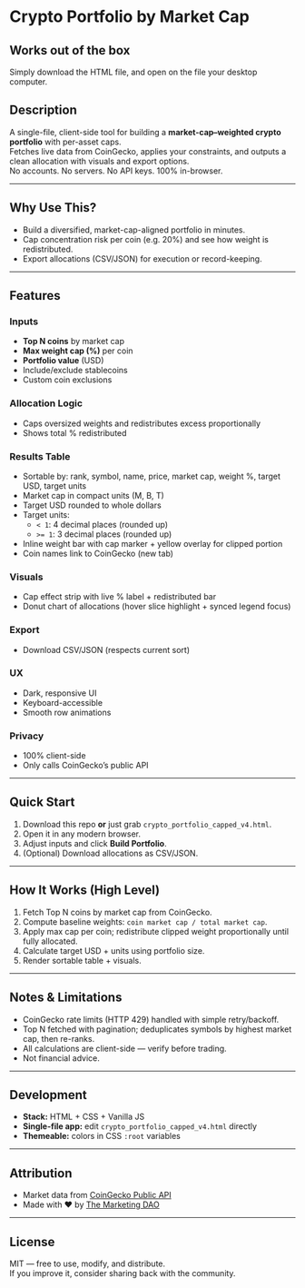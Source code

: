 # Crypto Portfolio by Market Cap
## Works out of the box
Simply download the HTML file, and open on the file your desktop computer. 

## Description
A single-file, client-side tool for building a **market-cap–weighted crypto portfolio** with per-asset caps.  
Fetches live data from CoinGecko, applies your constraints, and outputs a clean allocation with visuals and export options.  
No accounts. No servers. No API keys. 100% in-browser.  

---

## Why Use This?
- Build a diversified, market-cap-aligned portfolio in minutes.  
- Cap concentration risk per coin (e.g. 20%) and see how weight is redistributed.  
- Export allocations (CSV/JSON) for execution or record-keeping.  

---

## Features

### Inputs
- **Top N coins** by market cap  
- **Max weight cap (%)** per coin  
- **Portfolio value** (USD)  
- Include/exclude stablecoins  
- Custom coin exclusions  

### Allocation Logic
- Caps oversized weights and redistributes excess proportionally  
- Shows total % redistributed  

### Results Table
- Sortable by: rank, symbol, name, price, market cap, weight %, target USD, target units  
- Market cap in compact units (M, B, T)  
- Target USD rounded to whole dollars  
- Target units:  
  - `< 1`: 4 decimal places (rounded up)  
  - `>= 1`: 3 decimal places (rounded up)  
- Inline weight bar with cap marker + yellow overlay for clipped portion  
- Coin names link to CoinGecko (new tab)  

### Visuals
- Cap effect strip with live % label + redistributed bar  
- Donut chart of allocations (hover slice highlight + synced legend focus)  

### Export
- Download CSV/JSON (respects current sort)  

### UX
- Dark, responsive UI  
- Keyboard-accessible  
- Smooth row animations  

### Privacy
- 100% client-side  
- Only calls CoinGecko’s public API  

---

## Quick Start
1. Download this repo **or** just grab `crypto_portfolio_capped_v4.html`.  
2. Open it in any modern browser.  
3. Adjust inputs and click **Build Portfolio**.  
4. (Optional) Download allocations as CSV/JSON.  

---

## How It Works (High Level)
1. Fetch Top N coins by market cap from CoinGecko.  
2. Compute baseline weights: `coin market cap / total market cap`.  
3. Apply max cap per coin; redistribute clipped weight proportionally until fully allocated.  
4. Calculate target USD + units using portfolio size.  
5. Render sortable table + visuals.  

---

## Notes & Limitations
- CoinGecko rate limits (HTTP 429) handled with simple retry/backoff.  
- Top N fetched with pagination; deduplicates symbols by highest market cap, then re-ranks.  
- All calculations are client-side — verify before trading.  
- Not financial advice.  

---

## Development
- **Stack:** HTML + CSS + Vanilla JS  
- **Single-file app:** edit `crypto_portfolio_capped_v4.html` directly  
- **Themeable:** colors in CSS `:root` variables  

---

## Attribution
- Market data from [CoinGecko Public API](https://coingecko.com)  
- Made with ❤️ by [The Marketing DAO](https://mktdao.xyz)  

---

## License
MIT — free to use, modify, and distribute.  
If you improve it, consider sharing back with the community.